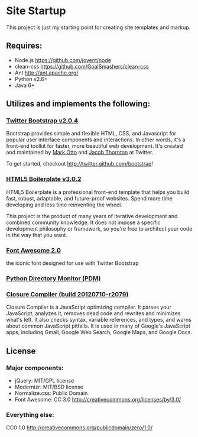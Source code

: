 # Site Startup

This project is just my starting point for creating site templates and markup.

## Requires:

 * Node.js https://github.com/joyent/node
 * clean-css https://github.com/GoalSmashers/clean-css
 * Ant http://ant.apache.org/
 * Python v2.6+
 * Java 6+

## Utilizes and implements the following:

### [Twitter Bootstrap v2.0.4](http://twitter.github.com/bootstrap)

Bootstrap provides simple and flexible HTML, CSS, and Javascript for popular user interface components and interactions. In other words, it's a front-end toolkit for faster, more beautiful web development. It's created and maintained by [Mark Otto](http://twitter.com/mdo) and [Jacob Thornton](http://twitter.com/fat) at Twitter.

To get started, checkout http://twitter.github.com/bootstrap!

### [HTML5 Boilerplate v3.0.2](http://html5boilerplate.com)

HTML5 Boilerplate is a professional front-end template that helps you build fast, robust, adaptable, and future-proof websites. Spend more time developing and less time reinventing the wheel.

This project is the product of many years of iterative development and combined community knowledge. It does not impose a specific development philosophy or framework, so you're free to architect your code in the way that you want.

### [Font Awesome 2.0](https://github.com/FortAwesome/Font-Awesome)

the iconic font designed for use with Twitter Bootstrap

### [Python Directory Monitor (PDM)](https://github.com/aroemen/pdm)

### [Closure Compiler (build 20120710-r2079)](http://code.google.com/p/closure-compiler/)

Closure Compiler is a JavaScript optimizing compiler. It parses your JavaScript, analyzes it, removes dead code and rewrites and minimizes what's left. It also checks syntax, variable references, and types, and warns about common JavaScript pitfalls. It is used in many of Google's JavaScript apps, including Gmail, Google Web Search, Google Maps, and Google Docs.

## License

### Major components:

* jQuery: MIT/GPL license
* Modernizr: MIT/BSD license
* Normalize.css: Public Domain
* Font Awesome: CC 3.0 http://creativecommons.org/licenses/by/3.0/

### Everything else:

CC0 1.0 http://creativecommons.org/publicdomain/zero/1.0/
